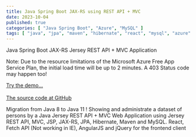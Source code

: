 ```yaml
---
title: Java Spring Boot JAX-RS using REST API + MVC
date: 2023-10-04
published: true
categories: [ "Java Spring Boot", "Azure", "MySQL" ]
tags: [ "java", "jpa", "maven", "hibernate", "react", "mysql", "azure" ]
---
```



Java Spring Boot JAX-RS Jersey REST API + MVC Application

<p>Note: Due to the resource limitations of the Microsoft Azure Free App Service Plan, the initial load time will be up to 2 minutes. A 403 Status code may happen too!</p>

<a href="https://pso-jersey-rest.azurewebsites.net" target="_blank" title="Java">Try the demo...</a>
<br /><br />
<a href="https://github.com/persteenolsen/springboot-jersey-rest-jpa" target="_blank">The source code at GitHub</a>

Migration from Java 8 to Java 11 ! Showing and administrate a dataset of persons by a Java Jersey REST API + MVC Web Application using Jersey REST API, MVC, JSP, JAX-RS, JPA, Hibernate, Maven and MySQL. React, Fetch API (Not working in IE), AngularJS and jQuery for the frontend client




